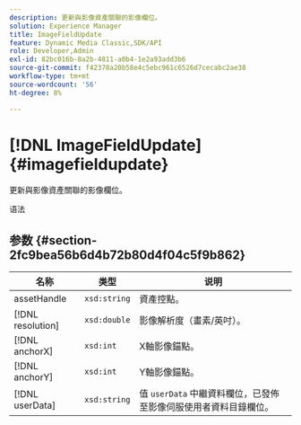 ```yaml
---
description: 更新與影像資產關聯的影像欄位。
solution: Experience Manager
title: ImageFieldUpdate
feature: Dynamic Media Classic,SDK/API
role: Developer,Admin
exl-id: 82bc016b-8a2b-4811-a0b4-1e2a93add3b6
source-git-commit: f42378a20b58e4c5ebc961c6526d7cecabc2ae38
workflow-type: tm+mt
source-wordcount: '56'
ht-degree: 8%

---
```


# [!DNL ImageFieldUpdate]{#imagefieldupdate}

更新與影像資產關聯的影像欄位。

语法

## 参数 {#section-2fc9bea56b6d4b72b80d4f04c5f9b862}

| 名称 | 类型 | 说明 |
|---|---|---|
| assetHandle | `xsd:string` | 資產控點。 |
| [!DNL resolution] | `xsd:double` | 影像解析度（畫素/英吋）。 |
| [!DNL anchorX] | `xsd:int` | X軸影像錨點。 |
| [!DNL anchorY] | `xsd:int` | Y軸影像錨點。 |
| [!DNL userData] | `xsd:string` | 值 `userData` 中繼資料欄位，已發佈至影像伺服使用者資料目錄欄位。 |
